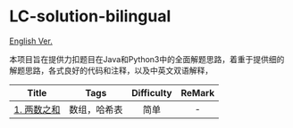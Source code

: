 # LC-solution-bilingual

[English Ver.](/README.md)

本项目旨在提供力扣题目在Java和Python3中的全面解题思路，着重于提供细的解题思路，各式良好的代码和注释，以及中英文双语解释，

|                Title                |      Tags      | Difficulty | ReMark |
| :----------------------------------: | :------------: | :--------: | :----: |
| [1. 两数之和](/Solution_CN/0001_Two_Sum_CN.md) | 数组，哈希表 |    简单    |   -   |
